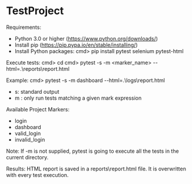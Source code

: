# TestProject

Requirements: 
- Python 3.0 or higher (https://www.python.org/downloads/) 
- Install pip (https://pip.pypa.io/en/stable/installing/) 
- Install Python packages: 
        cmd> pip install pytest selenium pytest-html 


Execute tests:
        cmd> cd <root directory>
        cmd> pytest -s -m <marker_name> --html=.\reports\report.html

Example:
cmd> pytest -s -m dashboard --html=.\logs\report.html

* s: standard output
* m : only run tests matching a given mark expression

Available Project Markers:
* login
* dashboard
* valid_login
* invalid_login

Note: If -m is not supplied, pytest is going to execute all the tests in the current directory.


Results:
HTML report is saved in a reports\report.html file. It is overwritten with every test execution.




